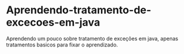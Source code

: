 # Aprendendo-tratamento-de-excecoes-em-java

Aprendendo um pouco sobre tratamento de exceções em java, apenas tratamentos basicos para fixar o aprendizado.
